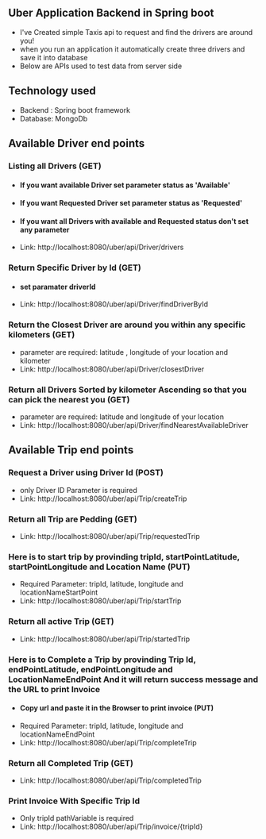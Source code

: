 ##  Uber Application Backend in Spring boot
- I've Created simple Taxis api to request and find the drivers are around you!
- when you run an application it automatically create three drivers and save it into database
- Below are APIs used to test data from server side

## Technology used
-	Backend : Spring boot framework
-	Database: MongoDb


## Available Driver end points
### Listing all Drivers (GET)
- #### If you want available Driver set parameter status as 'Available'
- #### If you want Requested Driver set parameter status as 'Requested'
- #### If you want all Drivers with available and Requested status don't set any parameter
- Link: http://localhost:8080/uber/api/Driver/drivers
### Return Specific Driver by Id (GET)
- #### set paramater driverId
- Link: http://localhost:8080/uber/api/Driver/findDriverById
### Return the Closest Driver are around you within any specific kilometers (GET)
- parameter are required: latitude , longitude of your location and kilometer
- Link: http://localhost:8080/uber/api/Driver/closestDriver
### Return all Drivers Sorted by kilometer Ascending so that you can pick the nearest you (GET)
- parameter are required: latitude and longitude of your location
- Link: http://localhost:8080/uber/api/Driver/findNearestAvailableDriver
## Available Trip end points
### Request a Driver using Driver Id (POST)
- only Driver ID Parameter is required
- Link: http://localhost:8080/uber/api/Trip/createTrip
### Return all Trip are Pedding (GET)
- Link: http://localhost:8080/uber/api/Trip/requestedTrip
### Here is to start trip by provinding tripId, startPointLatitude, startPointLongitude and Location Name (PUT)
- Required Parameter: tripId, latitude, longitude and locationNameStartPoint 
- Link: http://localhost:8080/uber/api/Trip/startTrip
### Return all active Trip (GET) 
- Link: http://localhost:8080/uber/api/Trip/startedTrip
### Here is to Complete a Trip by provinding Trip Id, endPointLatitude, endPointLongitude and LocationNameEndPoint And it will return success message and the URL to print Invoice
- #### Copy url and paste it in the Browser to print invoice (PUT)
- Required Parameter: tripId, latitude, longitude and locationNameEndPoint 
- Link: http://localhost:8080/uber/api/Trip/completeTrip
### Return all Completed Trip (GET) 
- Link: http://localhost:8080/uber/api/Trip/completedTrip
### Print Invoice With Specific Trip Id
- Only tripId pathVariable is required
- Link: http://localhost:8080/uber/api/Trip/invoice/{tripId}
